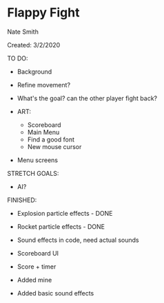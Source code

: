 # Flappy Fight

Nate Smith

Created: 3/2/2020


TO DO:

- Background

- Refine movement?

- What's the goal? can the other player fight back?

- ART:
	- Scoreboard
	- Main Menu
	- Find a good font
	- New mouse cursor

- Menu screens



STRETCH GOALS:

- AI?


FINISHED:

- Explosion particle effects - DONE

- Rocket particle effects - DONE

- Sound effects in code, need actual sounds

- Scoreboard UI

- Score + timer

- Added mine

- Added basic sound effects
